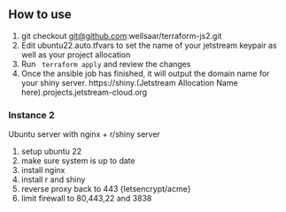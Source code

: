 ## How to use

1. git checkout git@github.com:wellsaar/terraform-js2.git
2. Edit ubuntu22.auto.tfvars to set the name of your jetstream keypair as well as your project allocation
3. Run ``` terraform apply``` and review the changes
4. Once the ansible job has finished, it will output the domain name for your shiny server. https://shiny.(Jetstream Allocation Name here).projects.jetstream-cloud.org

### Instance 2

Ubuntu server with nginx + r/shiny server

1. setup ubuntu 22
2. make sure system is up to date
3. install nginx
4. install r and shiny
5. reverse proxy back to 443 {letsencrypt/acme}
6. limit firewall to 80,443,22 and 3838